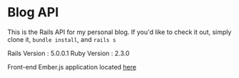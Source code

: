 # Blog API

This is the Rails API for my personal blog. If you'd like to check it out, simply clone it, `bundle install`, and `rails s`

Rails Version : 5.0.0.1
Ruby Version : 2.3.0

Front-end Ember.js application located [here](https://github.com/julianken/poligap-ember)